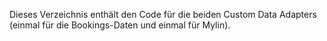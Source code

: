Dieses Verzeichnis enthält den Code für die beiden Custom Data Adapters (einmal für die Bookings-Daten und einmal für Mylin).
